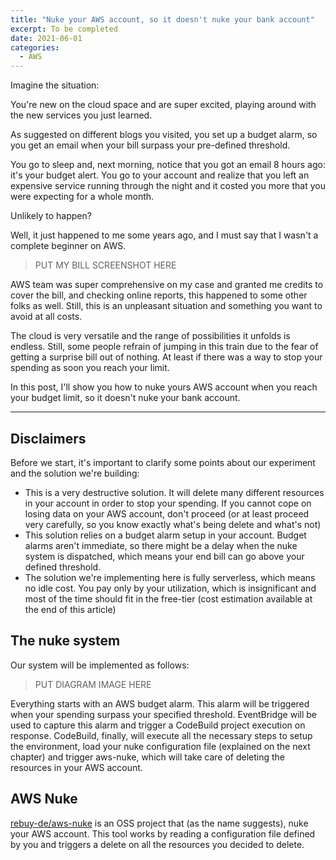 ```yaml
---
title: "Nuke your AWS account, so it doesn't nuke your bank account"
excerpt: To be completed
date: 2021-06-01
categories:
  - AWS
---
```


Imagine the situation: 

You're new on the cloud space and are super excited, playing around with the new services you just learned.

As suggested on different blogs you visited, you set up a budget alarm, so you get an email when your bill surpass your pre-defined threshold.

You go to sleep and, next morning, notice that you got an email 8 hours ago: it's your budget alert. You go to your account and realize that you left an 
expensive service running through the night and it costed you more that you were expecting for a whole month.

Unlikely to happen? 

Well, it just happened to me some years ago, and I must say that I wasn't a complete beginner on AWS.

> PUT MY BILL SCREENSHOT HERE

AWS team was super comprehensive on my case and granted me credits to cover the bill, and checking online reports, this happened to some other folks as well. Still,
this is an unpleasant situation and something you want to avoid at all costs.

The cloud is very versatile and the range of possibilities it unfolds is endless. Still, some people refrain of jumping in this train due to the fear of getting a surprise bill out of nothing. At least if there was a way to stop your spending as soon you reach your limit.

In this post, I'll show you how to nuke yours AWS account when you reach your budget limit, so it doesn't nuke your bank account.

---

## Disclaimers

Before we start, it's important to clarify some points about our experiment and the solution we're building:

- This is a very destructive solution. It will delete many different resources in your account in order to stop your spending. If you cannot cope on losing data
on your AWS account, don't proceed (or at least proceed very carefully, so you know exactly what's being delete and what's not)
- This solution relies on a budget alarm setup in your account. Budget alarms aren't immediate, so there might be a delay when the nuke system is dispatched, which means your end bill can go above your defined threshold.
- The solution we're implementing here is fully serverless, which means no idle cost. You pay only by your utilization, which is insignificant and most of the time should fit in the free-tier (cost estimation available at the end of this article)

## The nuke system

Our system will be implemented as follows:

> PUT DIAGRAM IMAGE HERE

Everything starts with an AWS budget alarm. This alarm will be triggered when your spending surpass your specified threshold. EventBridge will be used to capture this alarm and trigger a CodeBuild project execution on response. CodeBuild, finally, will execute all the necessary steps to setup the environment, load your nuke configuration file (explained on the next chapter) and trigger aws-nuke, which will take care of deleting the resources in your AWS account.

## AWS Nuke

[rebuy-de/aws-nuke](https://github.com/rebuy-de/aws-nuke) is an OSS project that (as the name suggests), nuke your AWS account. This tool works by reading a configuration file defined by you and triggers a delete on all the resources you decided to delete. 

[assume-role-console-setup]: https://user-images.githubusercontent.com/11538662/107290201-6cd46780-6a66-11eb-81d0-c045b5e988e5.png

[assumed-role-console]: https://user-images.githubusercontent.com/11538662/107290205-6e059480-6a66-11eb-87f7-b68c185a8717.png